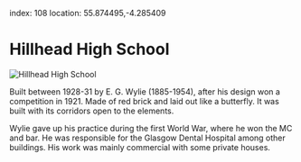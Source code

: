 index: 108
location: 55.874495,-4.285409

# Hillhead High School

![Hillhead High School](hillhead-high-school.jpg)

Built between 1928-31 by E. G. Wylie (1885-1954), after his design won
a competition in 1921.  Made of red brick and laid out like a
butterfly. It was built with its corridors open to the elements.

Wylie gave up his practice during the first World War, where he won
the MC and bar. He was responsible for the Glasgow Dental Hospital
among other buildings.  His work was mainly commercial with some
private houses.
